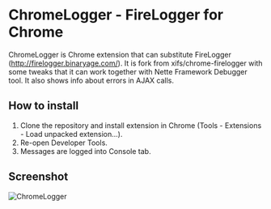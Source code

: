 
ChromeLogger - FireLogger for Chrome
====================================

ChromeLogger is Chrome extension that can substitute FireLogger (http://firelogger.binaryage.com/). It is fork from xifs/chrome-firelogger with some tweaks that it can work together with Nette Framework Debugger tool. It also shows info about errors in AJAX calls.

How to install
--------------

1. Clone the repository and install extension in Chrome (Tools - Extensions - Load unpacked extension...).
2. Re-open Developer Tools.
3. Messages are logged into Console tab.

Screenshot
----------

![ChromeLogger](http://matousskala.cz/files/chromelogger.png)
